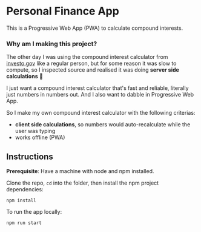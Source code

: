 # Personal Finance App

This is a Progressive Web App (PWA) to calculate compound interests. 

### Why am I making this project?

The other day I was using the compound interest calculator from [investo.gov](https://www.investor.gov/financial-tools-calculators/calculators/compound-interest-calculator) like a regular person, but for some reason it was slow to compute, so I inspected source and realised it was doing **server side calculations** 🤔 

I just want a compound interest calculator that's fast and reliable, literally just numbers in numbers out. And I also want to dabble in Progressive Web App. 

So I make my own compound interest calculator with the following criterias:
- **client side calculations**, so numbers would auto-recalculate while the user was typing
- works offline (PWA)

## Instructions

**Prerequisite**: Have a machine with node and npm installed.

Clone the repo, `cd` into the folder, then install the npm project dependencies:
```
npm install
```

To run the app locally:
```
npm run start
```